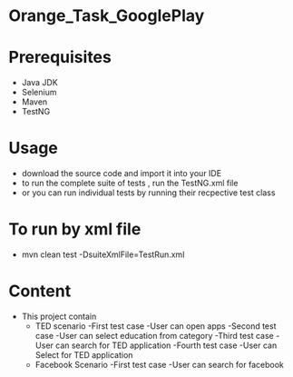 # Orange_Task_GooglePlay
# Prerequisites
- Java JDK 
- Selenium 
- Maven
- TestNG
# Usage 
 - download the source code and import it into your IDE
 - to run the complete suite of tests , run the TestNG.xml file 
 - or you can run individual tests by running their recpective test class
 # To run by xml file 
 - mvn clean test -DsuiteXmlFile=TestRun.xml‏
 # Content 
 - This project contain
    - TED scenario
       -First test case
          -User can open apps
       -Second test case 
          -User can select education from category
       -Third test case 
          -User can search for TED application
       -Fourth test case 
          -User can Select for TED application
    - Facebook Scenario 
       -First test case 
          -User can search for facebook 
